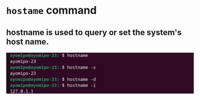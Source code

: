 # `hostame` command


## hostname is used to query or set the system's host name.




![Alt text](images/hostname.PNG)